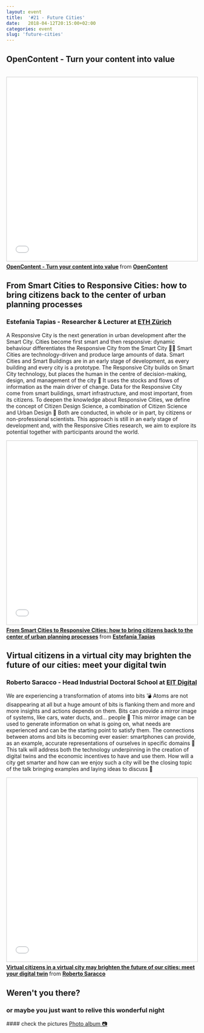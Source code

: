 ```yaml
---
layout: event
title:  '#21 - Future Cities'
date:   2018-04-12T20:15:00+02:00
categories: event
slug: 'future-cities'
---
```


## OpenContent - Turn your content into value 
<br>
<iframe src="//www.slideshare.net/slideshow/embed_code/key/aMeV95eqHhmAgJ" width="595" height="485" frameborder="0" marginwidth="0" marginheight="0" scrolling="no" style="border:1px solid #CCC; border-width:1px; margin-bottom:5px; max-width: 100%;" allowfullscreen> </iframe> <div style="margin-bottom:5px"> <strong> <a href="//www.slideshare.net/speckandtech/opencontent-turn-your-content-into-value" title="OpenContent - Turn your content into value" target="_blank">OpenContent - Turn your content into value</a> </strong> from <strong><a href="//www.opencontent.it" target="_blank">OpenContent</a></strong>

## From Smart Cities to Responsive Cities: how to bring citizens back to the center of urban planning processes
### Estefanía Tapias - Researcher & Lecturer at [ETH Zürich](https://www.ethz.ch/en.html)

A Responsive City is the next generation in urban development after the Smart City. Cities become first smart and then responsive: dynamic behaviour differentiates the Responsive City from the Smart City 🏃‍♀️ Smart Cities are technology-driven and produce large amounts of data. Smart Cities and Smart Buildings are in an early stage of development, as every building and every city is a prototype. The Responsive City builds on Smart City technology, but places the human in the centre of decision-making, design, and management of the city 💁 It uses the stocks and flows of information as the main driver of change. Data for the Responsive City come from smart buildings, smart infrastructure, and most important, from its citizens. 
To deepen the knowledge about Responsive Cities, we define the concept of Citizen Design Science, a combination of Citizen Science and Urban Design 🌇 Both are conducted, in whole or in part, by citizens or non-professional scientists. This approach is still in an early stage of development and, with the Responsive Cities research, we aim to explore its potential together with participants around the world.

<iframe src="//www.slideshare.net/slideshow/embed_code/key/3vhv39f1bLHWiv" width="595" height="485" frameborder="0" marginwidth="0" marginheight="0" scrolling="no" style="border:1px solid #CCC; border-width:1px; margin-bottom:5px; max-width: 100%;" allowfullscreen> </iframe> <div style="margin-bottom:5px"> <strong> <a href="//www.slideshare.net/speckandtech/from-smart-cities-to-responsive-cities-how-to-bring-citizens-back-to-the-center-of-urban-planning-processes" title="From Smart Cities to Responsive Cities: how to bring citizens back to the center of urban planning processes" target="_blank">From Smart Cities to Responsive Cities: how to bring citizens back to the center of urban planning processes</a> </strong> from <strong><a href="//www.linkedin.com/in/estefaniatapias/" target="_blank">Estefanía Tapias</a></strong>

## Virtual citizens in a virtual city may brighten the future of our cities: meet your digital twin
### Roberto Saracco - Head Industrial Doctoral School at [EIT Digital](https://www.eitdigital.eu)

We are experiencing a transformation of atoms into bits 💣 Atoms are not disappearing at all but a huge amount of bits is flanking them and more and more insights and actions depends on them. Bits can provide a mirror image of systems, like cars, water ducts, and… people 👩 This mirror image can be used to generate information on what is going on, what needs are experienced and can be the starting point to satisfy them.
The connections between atoms and bits is becoming ever easier: smartphones can provide, as an example, accurate representations of ourselves in specific domains 📱
This talk will address both the technology underpinning in the creation of digital twins and the economic incentives to have and use them. How will a city get smarter and how can we enjoy such a city will be the closing topic of the talk bringing examples and laying ideas to discuss 🚙

<iframe src="//www.slideshare.net/slideshow/embed_code/key/8dzcv0FaxLOJVO" width="595" height="485" frameborder="0" marginwidth="0" marginheight="0" scrolling="no" style="border:1px solid #CCC; border-width:1px; margin-bottom:5px; max-width: 100%;" allowfullscreen> </iframe> <div style="margin-bottom:5px"> <strong> <a href="//www.slideshare.net/speckandtech/virtual-citizens-in-a-virtual-city-may-brighten-the-future-of-our-cities-meet-your-digital-twin" title="Virtual citizens in a virtual city may brighten the future of our cities: meet your digital twin" target="_blank">Virtual citizens in a virtual city may brighten the future of our cities: meet your digital twin</a> </strong> from <strong><a href="//www.linkedin.com/in/saracco-roberto-8283765/" target="_blank">Roberto Saracco</a></strong>

## Weren't you there?
### or maybe you just want to relive this wonderful night
<section class="fb-links">
#### check the pictures
<a id="fb_photo_album" class="btn-facebook" target="_blank" href="//bit.ly/ST-21pics">Photo album &#128247;</a>
</section>